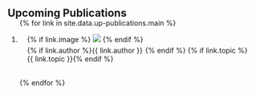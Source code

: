 <h2 id="up-publications" style="margin: 2px 0px -15px;">Upcoming Publications</h2>

<div class="publications">
<ol class="bibliography">

{% for link in site.data.up-publications.main %}

<li>
<div class="pub-row">
  <div class="col-sm-3 abbr" style="position: relative;padding-right: 15px;padding-left: 15px;">
    {% if link.image %} 
    <img src="{{ link.image }}" class="teaser img-fluid z-depth-1" style="width=100;height=40%">
    {% endif %}
    <div style="display: flex; flex-wrap: wrap; margin-top: 5px;">
      {% if link.author %} 
        <div style="margin-right: 5px;"> <abbr class="badge">{{ link.author }}</abbr> </div>
      {% endif %}
      {% if link.topic %} 
        <div> <abbr class="badge">{{ link.topic }}</abbr> </div>
      {% endif %}
    </div>
  </div>
</div>
</li>

<br>

{% endfor %}

</ol>
</div>

